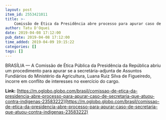 ```yaml
---
layout: post
item_id: 2553421011
title: >-
    Comissão de Ética da Presidência abre processo para apurar caso de secretária que atuou contra indígenas
author: Tatu D'Oquei
date: 2019-04-08 17:12:00
pub_date: 2019-04-08 17:12:00
time_added: 2019-04-09 19:15:22
categories: []
tags: []
---
```


BRASÍLIA — A Comissão de Ética Pública da Presidência da República abriu um procedimento para apurar se a secretária-adjunta de Assuntos Fundiários do Ministério da Agricultura, Luana Ruiz Silva de Figueiredo, incorre em conflito de interesses no exercício do cargo.

**Link:** [https://m.oglobo.globo.com/brasil/comissao-de-etica-da-presidencia-abre-processo-para-apurar-caso-de-secretaria-que-atuou-contra-indigenas-23583222](https://m.oglobo.globo.com/brasil/comissao-de-etica-da-presidencia-abre-processo-para-apurar-caso-de-secretaria-que-atuou-contra-indigenas-23583222)

